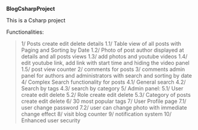 **BlogCsharpProject**

This is a Csharp project

Functionalities:
>1/ Posts create edit delete details
>1.1/ Table view of all posts with Paging and Sorting by Date
>1.2/ Photo of post author displayed at details and all posts views
>1.3/ add photos and youtube videos
>1.4/ edit youtube link, add link with start time and hiding the video panel
>1.5/ post view counter
>2/ comments for posts
>3/ comments admin panel for authors and administrators with search and sorting by date
>4/ Complex Search functionality for posts
>4.1/ General search
>4.2/ Search by tags
>4.3/ search by category
>5/ Admin panel:
>5.1/ User create edit delete
>5.2/ Role create edit delete
>5.3/ Category of posts create edit delete
>6/ 30 most popular tags
>7/ User Profile page
>7.1/ user change password
>7.2/ user can change photo with immediate change effect
>8/ visit blog counter
>9/ notification system
>10/ Enhanced user security